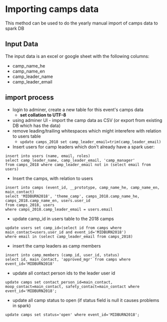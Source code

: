 # Importing camps data

This method can be used to do the yearly manual import of camps data to spark DB

## Input Data

The input data is an excel or google sheet with the following columns:

* camp_name_he
* camp_name_en
* camp_leader_name
* camp_leader_email

## import process

* login to adminer, create a new table for this event's camps data
  * **set collation to UTF-8**
* using adminer UI - import the camp data as CSV (or export from existing DB which has the data)
* remove leading/trailing whitespaces which might interefere with relation to users table
  * `update camps_2018 set camp_leader_email=trim(camp_leader_email)`
* Insert users for camp leaders which don't already have a spark user:
```
insert into users (name, email, roles) 
select camp_leader_name, camp_leader_email, 'camp_manager' 
from camps_2018 where camp_leader_email not in (select email from users)
```
* Insert the camps, with relation to users
```
insert into camps (event_id, __prototype, camp_name_he, camp_name_en, main_contact)
select 'MIDBURN2018', 'theme_camp', camps_2018.camp_name_he, camps_2018.camp_name_en, users.user_id
from camps_2018, users
where camps_2018.camp_leader_email = users.email
```
* update camp_id in users table to the 2018 camps
```
update users set camp_id=(select id from camps where main_contact=users.user_id and event_id='MIDBURN2018') 
where email in (select camp_leader_email from camps_2018)
```
* insert the camp leaders as camp members
```
insert into camp_members (camp_id, user_id, status)
select id, main_contact, 'approved_mgr' from camps where event_id='MIDBURN2018'
```
* update all contact person ids to the leader user id
```
update camps set contact_person_id=main_contact, moop_contact=main_contact, safety_contact=main_contact where event_id='MIDBURN2018';
```
* update all camp status to open (if status field is null it causes problems in spark)
```
update camps set status='open' where event_id='MIDBURN2018';
```
